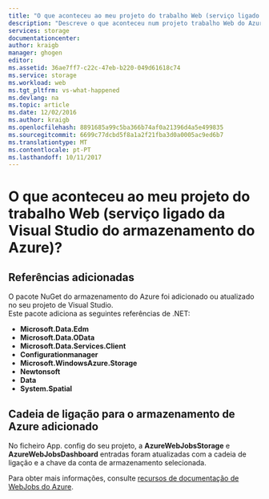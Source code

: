 ```yaml
---
title: "O que aconteceu ao meu projeto do trabalho Web (serviço ligado da Visual Studio do armazenamento do Azure)? | Microsoft Docs"
description: "Descreve o que aconteceu num projeto trabalho Web do Azure após a ligação a uma conta de armazenamento com o Visual Studio ligação de serviços"
services: storage
documentationcenter: 
author: kraigb
manager: ghogen
editor: 
ms.assetid: 36ae7ff7-c22c-47eb-b220-049d61618c74
ms.service: storage
ms.workload: web
ms.tgt_pltfrm: vs-what-happened
ms.devlang: na
ms.topic: article
ms.date: 12/02/2016
ms.author: kraigb
ms.openlocfilehash: 8891685a99c5ba366b74af0a21396d4a5e499835
ms.sourcegitcommit: 6699c77dcbd5f8a1a2f21fba3d0a0005ac9ed6b7
ms.translationtype: MT
ms.contentlocale: pt-PT
ms.lasthandoff: 10/11/2017
---
```

# <a name="what-happened-to-my-webjob-project-visual-studio-azure-storage-connected-service"></a>O que aconteceu ao meu projeto do trabalho Web (serviço ligado da Visual Studio do armazenamento do Azure)?
## <a name="references-added"></a>Referências adicionadas
O pacote NuGet do armazenamento do Azure foi adicionado ou atualizado no seu projeto de Visual Studio.  
Este pacote adiciona as seguintes referências de .NET:

* **Microsoft.Data.Edm**
* **Microsoft.Data.OData**
* **Microsoft.Data.Services.Client**
* **Configurationmanager**
* **Microsoft.WindowsAzure.Storage**
* **Newtonsoft**
* **Data**
* **System.Spatial**

## <a name="connection-string-for-azure-storage-added"></a>Cadeia de ligação para o armazenamento de Azure adicionado
No ficheiro App. config do seu projeto, a **AzureWebJobsStorage** e **AzureWebJobsDashboard** entradas foram atualizadas com a cadeia de ligação e a chave da conta de armazenamento selecionada.

Para obter mais informações, consulte [recursos de documentação de WebJobs do Azure](http://go.microsoft.com/fwlink/?linkid=390226).

